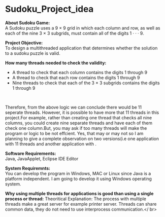# Sudoku_Project_idea

<b>About Sudoku Game:</b></br>
A Sudoku puzzle uses a 9 × 9 grid in which each column and row, as well as each of the nine 3 × 3 subgrids, must contain all of the digits 1 · · · 9.</br>

<b>Project Objective:</b></br>
To design a multithreaded application that determines whether the solution to a sudoku puzzle is valid.</br>

<b>How many threads needed to check the validity:</b>
<ul>
<li>A thread to check that each column contains the digits 1 through 9</li>
<li>A thread to check that each row contains the digits 1 through 9</li>
<li>Nine threads to check that each of the 3 × 3 subgrids contains the digits 1 through 9</li></ul></br>

Therefore, from the above logic we can conclude there would be 11 seperate threads. However, it is possible to have more that 11 threads in this project.For example, rather than creating one thread that checks all nine columns, you could create nine separate threads and have each of them check
one column.But, you may ask if too many threads will make the program or logic to be not effcient. Yes, that may or may not so I am planning to give a complete observation on two versions(i.e one application with 11 threads and another application with .<br>

<b>Software Requirements:</b></br>
Java, JavaApplet, Eclipse IDE Editor

<b>System Requiremnts:</b></br>
You can develop the program in Windows, MAC or Linux since Java is a platform independent. I am going to develop it using Windows operating system.</br>

<b>Why using multiple threads for applications is good than using a single process or thread:</b>
Theoritical Explanation: The process with multiple threads make a great server for example printer server. Threads can share common data, they do not need to use interprocess communication.</ br>





